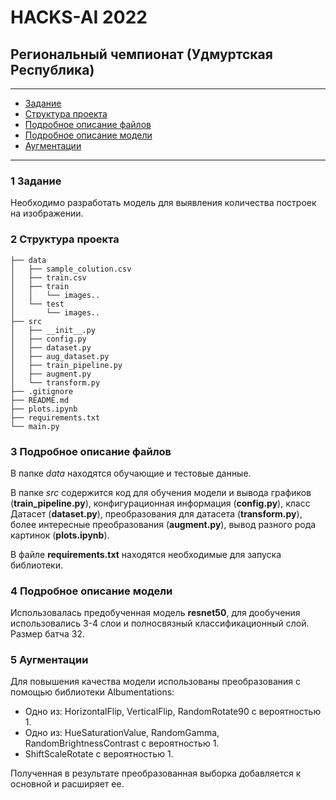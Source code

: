 # HACKS-AI 2022

## Региональный чемпионат (Удмуртская Республика)

***

* [Задание](#1-Задание)
* [Структура проекта](#2-Структура-проекта)
* [Подробное описание файлов](#3-Подробное-описание-файлов)
* [Подробное описание модели](#4-Подробное-описание-модели)
* [Аугментации](#5-Аугментации)

***

### 1 Задание

Необходимо разработать модель для выявления количества построек на изображении.

### 2 Структура проекта

```
├── data
│   ├── sample_colution.csv
│   ├── train.csv
│   ├── train
│   │   └── images..
│   └── test
│       └── images..
├── src
│   ├── __init__.py
│   ├── config.py
│   ├── dataset.py
│   ├── aug_dataset.py
│   ├── train_pipeline.py
│   ├── augment.py
│   └── transform.py
├── .gitignore
├── README.md
├── plots.ipynb
├── requirements.txt
└── main.py
``` 

### 3 Подробное описание файлов

В папке *data* находятся обучающие и тестовые данные.

В папке *src* содержится код для обучения модели и вывода графиков (**train_pipeline.py**),
конфигурационная информация (**config.py**), класс Датасет (**dataset.py**), преобразования для
датасета (**transform.py**), более интересные преобразования (**augment.py**), вывод разного рода картинок
(**plots.ipynb**).

В файле **requirements.txt** находятся необходимые для запуска библиотеки.

### 4 Подробное описание модели

Использовалась предобученная модель **resnet50**, для дообучения использовались 3-4 слои и полносвязный
классификационный слой. Размер батча 32.

### 5 Аугментации

Для повышения качества модели использованы преобразования с помощью библиотеки Albumentations:

- Одно из: HorizontalFlip, VerticalFlip, RandomRotate90 с вероятностью 1.
- Одно из: HueSaturationValue, RandomGamma, RandomBrightnessContrast с вероятностью 1.
- ShiftScaleRotate с вероятностью 1.

Полученная в результате преобразованная выборка добавляется к основной и расширяет ее.